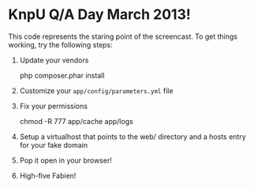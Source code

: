 KnpU Q/A Day March 2013!
========================

This code represents the staring point of the screencast. To get things working,
try the following steps:

1) Update your vendors

    php composer.phar install

2) Customize your `app/config/parameters.yml` file

3) Fix your permissions

    chmod -R 777 app/cache app/logs

4) Setup a virtualhost that points to the web/ directory and a hosts entry
   for your fake domain

5) Pop it open in your browser!

6) High-five Fabien!

